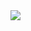 <img src="https://capsule-render.vercel.app/api?type=slice&color=auto&height=200&text=Github&fontAlign=70&rotate=13&fontAlignY=25&desc=Seokwon-Park.&descAlign=70.&descAlignY=44">
